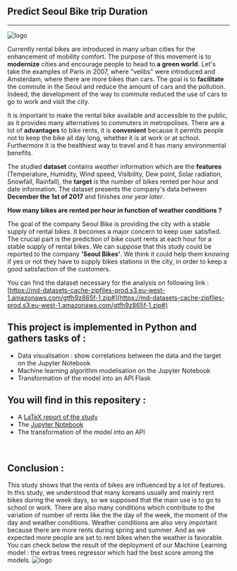 ## Predict Seoul Bike trip Duration

***

![logo](https://github.com/thomastrg/SeoulBikeDemand_DataAnalysis/blob/main/images/bikedemand.jpeg)

Currently rental bikes are introduced in many urban cities for the enhancement of mobility comfort. The purpose of this movement is to **modernize** cities and encourage people to head to **a green world**. Let's take the examples of Paris in 2007, where "velibs" were introduced and Amsterdam, where there are more bikes than cars. The goal is to **facilitate** the commute in the Seoul and reduce the amount of cars and the pollution. Indeed, the development of the way to commute reduced the use of cars to go to work and visit the city.


It is important to make the rental bike available and accessible to the public, as it provides many alternatives to commuters in metropolises. There are a lot of **advantages** to bike rents, it is **convenient** because it permits people not to keep the bike all day long, whether it is at work or at school. Furthermore it is the healthiest way to travel and it has many environmental benefits.

The studied **dataset** contains *weather* information which are the **features** (Temperature, Humidity, Wind speed, Visibility, Dew point, Solar radiation, Snowfall, Rainfall), the **target** is the number of bikes rented per hour and date information. The dataset presents the company's data between **December the  1st of 2017** and finishes *one year later*.  


**How many bikes are rented per hour in function of weather conditions ?**


The goal of the company Seoul Bike is providing the city with a stable supply of rental bikes. It becomes a major concern to keep user satisfied. The crucial part is the prediction of bike count rents at each hour for a stable supply of rental bikes. We can suppose that this study could be reported to the company **'Seoul Bikes'**. We think it could help them knowing if yes or not they have to supply bikes stations in the city, in order to keep a good satisfaction of the customers.

You can find the dataset necessary for the analysis on following link : [https://md-datasets-cache-zipfiles-prod.s3.eu-west-1.amazonaws.com/gtfh9z865f-1.zip#](https://md-datasets-cache-zipfiles-prod.s3.eu-west-1.amazonaws.com/gtfh9z865f-1.zip#)
<br>


## This project is implemented in Python and gathers tasks of :  
* Data visualisation : show correlations between the data and the target on the Jupyter Notebook
* Machine learning algorithm modelisation on the Jupyter Notebook
* Transformation of the model into an API Flask
  
 
## You will find in this repositery :   
* A [LaTeX report of the study](//github.com/sureshmecad/Seoul-Bike-Trip-Duration-Prediction/blob/master/Project%202%20-%20Seoul%20Bike%20Trip%20Duration.pdf.pdf)
* The [Jupyter Notebook](https://github.com/sureshmecad/Seoul-Bike-Trip-Duration-Prediction/blob/master/code/1_Seoul_Bike_Trip_Final.ipynb)
* The transformation of the model into an API 
<br> 

## Conclusion : 
This study shows that the rents of bikes are influenced by a lot of features. In this study, we understood that many koreans usually and mainly rent bikes during the week days, so we supposed that the main use is to go to school or work. There are also many conditions which contribute to the variation of number of rents like the the day of the week, the moment of the day and weather conditions. Weather conditions are also very important because there are more rents during spring and summer. And as we expected more people are set to rent bikes when the weather is favorable.   
You can check below the result of the deployment of our Machine Learning model : the extras trees regressor which had the best score among the models.
![logo](https://github.com/thomastrg/SeoulBikeDemand_DataAnalysis/blob/main/images/final.PNG)
